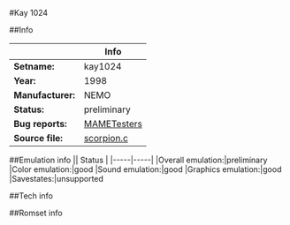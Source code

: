 #Kay 1024

##Info

||Info|
|-----|-----|
|**Setname:**|kay1024
|**Year:**|1998
|**Manufacturer:**|NEMO
|**Status:**|preliminary
|**Bug reports:**|[MAMETesters](http://mametesters.org/view_all_set.php?type=1&temporary=y&search=scorpion.c)
|**Source file:**|[scorpion.c](https://github.com/mamedev/mame/blob/master/src/mess/drivers/scorpion.c)

##Emulation info
|| Status |
|-----|-----|
|Overall emulation:|preliminary
|Color emulation:|good
|Sound emulation:|good
|Graphics emulation:|good
|Savestates:|unsupported

##Tech info

##Romset info

<!--- START OF EDITED COMMENT DO NOT TOUCH TEXT ABOVE-->
